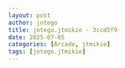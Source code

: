 ```yaml
---
layout: post
author: jotego
title: jotego.jtmikie - 3ccd5f9
date: 2025-07-05
categories: [Arcade, jtmikie]
tags: [jotego.jtmikie]
---
```


